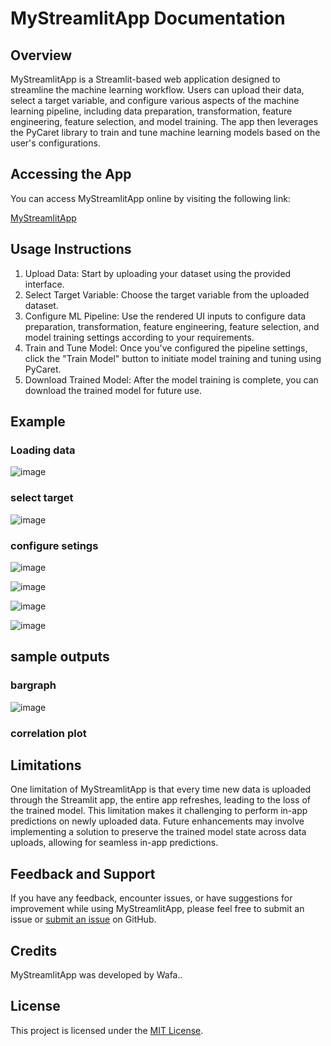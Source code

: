 # MyStreamlitApp Documentation

## Overview

MyStreamlitApp is a Streamlit-based web application designed to streamline the machine learning workflow. Users can upload their data, select a target variable, and configure various aspects of the machine learning pipeline, including data preparation, transformation, feature engineering, feature selection, and model training. The app then leverages the PyCaret library to train and tune machine learning models based on the user's configurations.

## Accessing the App

You can access MyStreamlitApp online by visiting the following link:

[MyStreamlitApp](https://appapp-huuj4texim3prymddwuzm5.streamlit.app/)

## Usage Instructions

1. Upload Data: Start by uploading your dataset using the provided interface.
2. Select Target Variable: Choose the target variable from the uploaded dataset.
3. Configure ML Pipeline: Use the rendered UI inputs to configure data preparation, transformation, feature engineering, feature selection, and model training settings according to your requirements.
4. Train and Tune Model: Once you've configured the pipeline settings, click the "Train Model" button to initiate model training and tuning using PyCaret.
5. Download Trained Model: After the model training is complete, you can download the trained model for future use.



## Example
### Loading data
![image](https://github.com/wfa19/streamlitapp/assets/85408528/3839544d-59d9-4740-859a-1befc402f729)

### select target
![image](https://github.com/wfa19/streamlitapp/assets/85408528/5d4d668f-12f6-4943-b85c-48dbd4612d3c)

### configure setings

![image](https://github.com/wfa19/streamlitapp/assets/85408528/308e1a96-7913-4c30-b847-ad25636d6636)

![image](https://github.com/wfa19/streamlitapp/assets/85408528/d753e6d5-44b7-40e7-bbc8-90ccad87ccde)

![image](https://github.com/wfa19/streamlitapp/assets/85408528/09392be7-f554-44b7-8724-d8d1cd3c35f9)

![image](https://github.com/wfa19/streamlitapp/assets/85408528/1de6a9f0-1daa-4605-b65a-09157e8fe62b)

## sample outputs
### bargraph 
![image](https://github.com/wfa19/streamlitapp/assets/85408528/c5adb655-9c8c-4da7-b79d-2b792a86e5ce)

### correlation plot

## Limitations

One limitation of MyStreamlitApp is that every time new data is uploaded through the Streamlit app, the entire app refreshes, leading to the loss of the trained model. This limitation makes it challenging to perform in-app predictions on newly uploaded data. Future enhancements may involve implementing a solution to preserve the trained model state across data uploads, allowing for seamless in-app predictions.
## Feedback and Support

If you have any feedback, encounter issues, or have suggestions for improvement while using MyStreamlitApp, please feel free to submit an issue or [submit an issue](https://github.com/yourusername/mystreamlitapp/issues) on GitHub.

## Credits

MyStreamlitApp was developed by Wafa..

## License

This project is licensed under the [MIT License](LICENSE).
